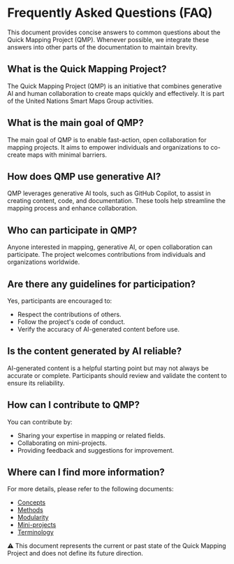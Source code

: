 # Frequently Asked Questions (FAQ)

This document provides concise answers to common questions about the Quick Mapping Project (QMP). Whenever possible, we integrate these answers into other parts of the documentation to maintain brevity.

## What is the Quick Mapping Project?

The Quick Mapping Project (QMP) is an initiative that combines generative AI and human collaboration to create maps quickly and effectively. It is part of the United Nations Smart Maps Group activities.

## What is the main goal of QMP?

The main goal of QMP is to enable fast-action, open collaboration for mapping projects. It aims to empower individuals and organizations to co-create maps with minimal barriers.

## How does QMP use generative AI?

QMP leverages generative AI tools, such as GitHub Copilot, to assist in creating content, code, and documentation. These tools help streamline the mapping process and enhance collaboration.

## Who can participate in QMP?

Anyone interested in mapping, generative AI, or open collaboration can participate. The project welcomes contributions from individuals and organizations worldwide.

## Are there any guidelines for participation?

Yes, participants are encouraged to:
- Respect the contributions of others.
- Follow the project's code of conduct.
- Verify the accuracy of AI-generated content before use.

## Is the content generated by AI reliable?

AI-generated content is a helpful starting point but may not always be accurate or complete. Participants should review and validate the content to ensure its reliability.

## How can I contribute to QMP?

You can contribute by:
- Sharing your expertise in mapping or related fields.
- Collaborating on mini-projects.
- Providing feedback and suggestions for improvement.

## Where can I find more information?

For more details, please refer to the following documents:
- [Concepts](concepts.md)
- [Methods](methods.md)
- [Modularity](modularity.md)
- [Mini-projects](miniprojects.md)
- [Terminology](terminology.md)

⚠️ This document represents the current or past state of the Quick Mapping Project and does not define its future direction.